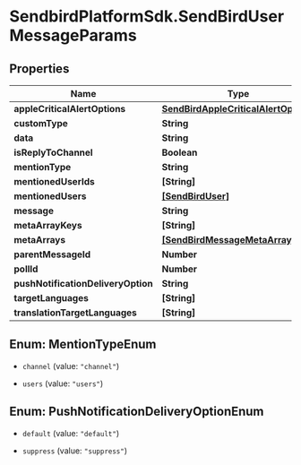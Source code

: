 # SendbirdPlatformSdk.SendBirdUserMessageParams

## Properties

Name | Type | Description | Notes
------------ | ------------- | ------------- | -------------
**appleCriticalAlertOptions** | [**SendBirdAppleCriticalAlertOptions**](SendBirdAppleCriticalAlertOptions.md) |  | [optional] 
**customType** | **String** |  | [optional] 
**data** | **String** |  | [optional] 
**isReplyToChannel** | **Boolean** |  | [optional] 
**mentionType** | **String** |  | [optional] 
**mentionedUserIds** | **[String]** |  | [optional] 
**mentionedUsers** | [**[SendBirdUser]**](SendBirdUser.md) |  | [optional] 
**message** | **String** |  | [optional] 
**metaArrayKeys** | **[String]** |  | [optional] 
**metaArrays** | [**[SendBirdMessageMetaArray]**](SendBirdMessageMetaArray.md) |  | [optional] 
**parentMessageId** | **Number** |  | [optional] 
**pollId** | **Number** |  | [optional] 
**pushNotificationDeliveryOption** | **String** |  | [optional] 
**targetLanguages** | **[String]** |  | [optional] 
**translationTargetLanguages** | **[String]** |  | [optional] 



## Enum: MentionTypeEnum


* `channel` (value: `"channel"`)

* `users` (value: `"users"`)





## Enum: PushNotificationDeliveryOptionEnum


* `default` (value: `"default"`)

* `suppress` (value: `"suppress"`)




